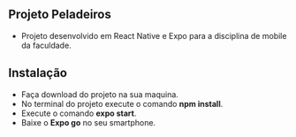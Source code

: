 ## Projeto Peladeiros
- Projeto desenvolvido em React Native e Expo para a disciplina de mobile da faculdade.

## Instalação
- Faça download do projeto na sua maquina.
- No terminal do projeto execute o comando **npm install**.
- Execute o comando **expo start**.
- Baixe o **Expo go** no seu smartphone.
